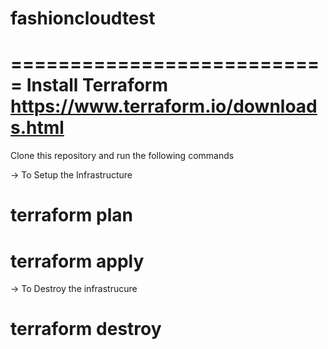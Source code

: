 # fashioncloudtest
===========================
Install Terraform
https://www.terraform.io/downloads.html
===========================
Clone this repository and run the following commands

-> To Setup the Infrastructure
# terraform plan
# terraform apply

-> To Destroy the infrastrucure
# terraform destroy
